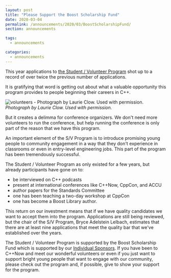 ```yaml
---
layout: post
title: "Please Support the Boost Scholarship Fund"
date: 2020-03-04
permalink: /announcements/2020/03/BoostScholarshipFund/
section: announcements

tags:
  - announcements

categories:
  - announcements
---
```


This year applications to [the Student / Volunteer Program](/about/volunteer_program/) shot up to a record of over twice the previous number of applications.

It is gratifying that word is getting out about what a valuable opportunity this program provides to people beginning their careers in C++.

![volunteers - Photograph by Laurie Clow. Used with permission.](/assets/img/posts/2018/volunteers2017.jpeg "volunteers - Photograph by Laurie Clow. Used with permission.")
<br>
*Photograph by Laurie Clow. Used with permission.*

But it creates a delimma for conference organizers. We don't need more volunteers to run the conference, but help running the conference is only part of the reason that we have this program.

An important element of the S/V Program is to introduce promising young people to community engagement in a way that they don't experience in classrooms or even in entry-level engineering jobs. This part of the program has been tremendously successful.

The Student / Volunteer Program as only existed for a few years, but already participants have gone on to:
* be interviewed on C++ podcasts
* present at international conferences like C++Now, CppCon, and ACCU
* author papers for the Standards Committee
* one has been teaching a two-day workshop at CppCon
* one has become a Boost Library author.

This return on our investment means that if we have quality candidates we want to accept them into the program. Applications are still being reviewed, but the chair of the S/V Program, Bryce Adelstein Lelbach, estimates that there are at least nine applications that meet the quality bar that we've established over the years.

The Student / Volunteer Program is supported by the Boost Scholarship Fund which is supported by our [Individual Sponsors](/about/individual_sponsors/). If you have been to C++Now and meet our wonderful volunteers or even if you just want to support bright young people that want to engage with our community, please check out the program and, if possible, give to show your support for the program.




